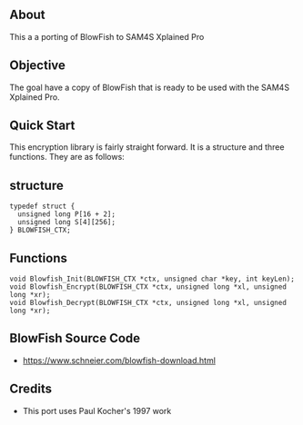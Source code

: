 ## About

This a a porting of BlowFish to SAM4S Xplained Pro

## Objective

The goal have a copy of BlowFish that is ready to be used with the SAM4S Xplained Pro.


## Quick Start

This encryption library is fairly straight forward. It is a structure and three functions.
They are as follows:

## structure
```
typedef struct {
  unsigned long P[16 + 2];
  unsigned long S[4][256];
} BLOWFISH_CTX;
```
## Functions

```
void Blowfish_Init(BLOWFISH_CTX *ctx, unsigned char *key, int keyLen);
void Blowfish_Encrypt(BLOWFISH_CTX *ctx, unsigned long *xl, unsigned long *xr);
void Blowfish_Decrypt(BLOWFISH_CTX *ctx, unsigned long *xl, unsigned long *xr);
```


## BlowFish Source Code

- https://www.schneier.com/blowfish-download.html 
 
## Credits

-  This port uses Paul Kocher's 1997 work
